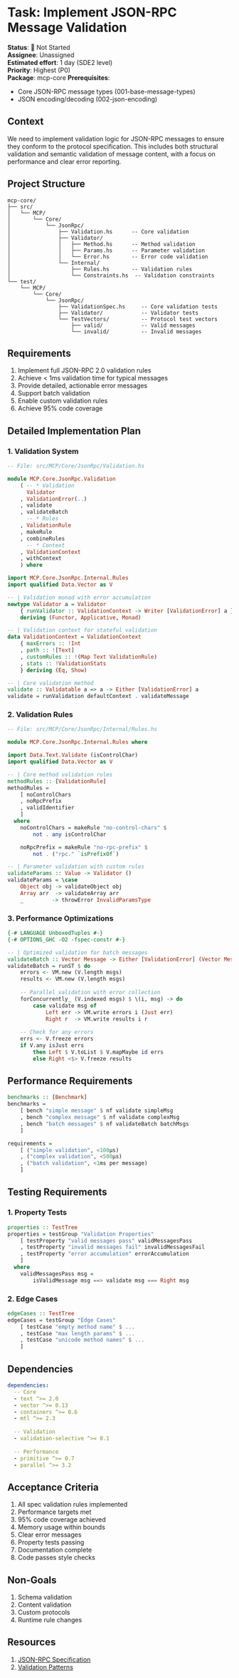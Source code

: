 # Task: Implement JSON-RPC Message Validation

**Status**: 🔴 Not Started  
**Assignee**: Unassigned  
**Estimated effort**: 1 day (SDE2 level)  
**Priority**: Highest (P0)  
**Package**: mcp-core
**Prerequisites**: 
- Core JSON-RPC message types (001-base-message-types)
- JSON encoding/decoding (002-json-encoding)

## Context
We need to implement validation logic for JSON-RPC messages to ensure they conform to the protocol specification. This includes both structural validation and semantic validation of message content, with a focus on performance and clear error reporting.

## Project Structure
```
mcp-core/
├── src/
│   └── MCP/
│       └── Core/
│           └── JsonRpc/
│               ├── Validation.hs      -- Core validation
│               ├── Validator/
│               │   ├── Method.hs      -- Method validation
│               │   ├── Params.hs      -- Parameter validation
│               │   └── Error.hs       -- Error code validation
│               └── Internal/
│                   ├── Rules.hs       -- Validation rules
│                   └── Constraints.hs  -- Validation constraints
└── test/
    └── MCP/
        └── Core/
            └── JsonRpc/
                ├── ValidationSpec.hs     -- Core validation tests
                ├── Validator/            -- Validator tests
                └── TestVectors/          -- Protocol test vectors
                    ├── valid/            -- Valid messages
                    └── invalid/          -- Invalid messages
```

## Requirements
1. Implement full JSON-RPC 2.0 validation rules
2. Achieve < 1ms validation time for typical messages
3. Provide detailed, actionable error messages
4. Support batch validation
5. Enable custom validation rules
6. Achieve 95% code coverage

## Detailed Implementation Plan

### 1. Validation System

```haskell
-- File: src/MCP/Core/JsonRpc/Validation.hs

module MCP.Core.JsonRpc.Validation
    ( -- * Validation
      Validator
    , ValidationError(..)
    , validate
    , validateBatch
      -- * Rules
    , ValidationRule
    , makeRule
    , combineRules
      -- * Context
    , ValidationContext
    , withContext
    ) where

import MCP.Core.JsonRpc.Internal.Rules
import qualified Data.Vector as V

-- | Validation monad with error accumulation
newtype Validator a = Validator 
    { runValidator :: ValidationContext -> Writer [ValidationError] a }
    deriving (Functor, Applicative, Monad)

-- | Validation context for stateful validation
data ValidationContext = ValidationContext
    { maxErrors :: !Int
    , path :: ![Text]
    , customRules :: !(Map Text ValidationRule)
    , stats :: !ValidationStats
    } deriving (Eq, Show)

-- | Core validation method
validate :: Validatable a => a -> Either [ValidationError] a
validate = runValidation defaultContext . validateMessage
```

### 2. Validation Rules

```haskell
-- File: src/MCP/Core/JsonRpc/Internal/Rules.hs

module MCP.Core.JsonRpc.Internal.Rules where

import Data.Text.Validate (isControlChar)
import qualified Data.Vector as V

-- | Core method validation rules
methodRules :: [ValidationRule]
methodRules =
    [ noControlChars
    , noRpcPrefix
    , validIdentifier
    ]
  where
    noControlChars = makeRule "no-control-chars" $
        not . any isControlChar

    noRpcPrefix = makeRule "no-rpc-prefix" $
        not . ("rpc." `isPrefixOf`)

-- | Parameter validation with custom rules
validateParams :: Value -> Validator ()
validateParams = \case
    Object obj -> validateObject obj
    Array arr  -> validateArray arr
    _         -> throwError InvalidParamsType
```

### 3. Performance Optimizations

```haskell
{-# LANGUAGE UnboxedTuples #-}
{-# OPTIONS_GHC -O2 -fspec-constr #-}

-- | Optimized validation for batch messages
validateBatch :: Vector Message -> Either [ValidationError] (Vector Message)
validateBatch = runST $ do
    errors <- VM.new (V.length msgs)
    results <- VM.new (V.length msgs)
    
    -- Parallel validation with error collection
    forConcurrently_ (V.indexed msgs) $ \(i, msg) -> do
        case validate msg of
            Left err -> VM.write errors i (Just err)
            Right r  -> VM.write results i r
            
    -- Check for any errors
    errs <- V.freeze errors
    if V.any isJust errs
        then Left $ V.toList $ V.mapMaybe id errs
        else Right <$> V.freeze results
```

## Performance Requirements

```haskell
benchmarks :: [Benchmark]
benchmarks =
    [ bench "simple message" $ nf validate simpleMsg
    , bench "complex message" $ nf validate complexMsg
    , bench "batch messages" $ nf validateBatch batchMsgs
    ]

requirements =
    [ ("simple validation", <100μs)
    , ("complex validation", <500μs)
    , ("batch validation", <1ms per message)
    ]
```

## Testing Requirements

### 1. Property Tests
```haskell
properties :: TestTree
properties = testGroup "Validation Properties"
    [ testProperty "valid messages pass" validMessagesPass
    , testProperty "invalid messages fail" invalidMessagesFail
    , testProperty "error accumulation" errorAccumulation
    ]
  where
    validMessagesPass msg =
        isValidMessage msg ==> validate msg === Right msg
```

### 2. Edge Cases
```haskell
edgeCases :: TestTree
edgeCases = testGroup "Edge Cases"
    [ testCase "empty method name" $ ...
    , testCase "max length params" $ ...
    , testCase "unicode method names" $ ...
    ]
```

## Dependencies
```yaml
dependencies:
  -- Core
  - text ^>= 2.0
  - vector ^>= 0.13
  - containers ^>= 0.6
  - mtl ^>= 2.3
  
  -- Validation
  - validation-selective ^>= 0.1
  
  -- Performance
  - primitive ^>= 0.7
  - parallel ^>= 3.2
```

## Acceptance Criteria
1. All spec validation rules implemented
2. Performance targets met
3. 95% code coverage achieved
4. Memory usage within bounds
5. Clear error messages
6. Property tests passing
7. Documentation complete
8. Code passes style checks

## Non-Goals
1. Schema validation
2. Content validation
3. Custom protocols
4. Runtime rule changes

## Resources
1. [JSON-RPC Specification](https://www.jsonrpc.org/specification)
2. [Validation Patterns](https://www.schoolofhaskell.com/school/to-infinity-and-beyond/pick-of-the-week/guide-to-some-haskell-error-handling-approaches)